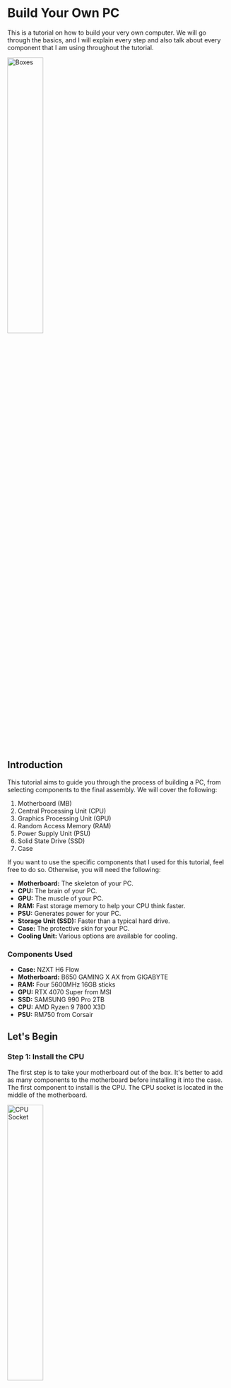 # Build Your Own PC

This is a tutorial on how to build your very own computer. We will go through the basics, and I will explain every step and also talk about every component that I am using throughout the tutorial.

<img src="Images/Komplett.jpg" alt="Boxes" style="width: 40%; height: auto;">

## Introduction

This tutorial aims to guide you through the process of building a PC, from selecting components to the final assembly. We will cover the following:

1. Motherboard (MB)
2. Central Processing Unit (CPU)
3. Graphics Processing Unit (GPU)
4. Random Access Memory (RAM)
5. Power Supply Unit (PSU)
6. Solid State Drive (SSD)
7. Case

If you want to use the specific components that I used for this tutorial, feel free to do so. Otherwise, you will need the following:

- **Motherboard:** The skeleton of your PC.
- **CPU:** The brain of your PC.
- **GPU:** The muscle of your PC.
- **RAM:** Fast storage memory to help your CPU think faster.
- **PSU:** Generates power for your PC.
- **Storage Unit (SSD):** Faster than a typical hard drive.
- **Case:** The protective skin for your PC.
- **Cooling Unit:** Various options are available for cooling.

### Components Used

- **Case:** NZXT H6 Flow
- **Motherboard:** B650 GAMING X AX from GIGABYTE
- **RAM:** Four 5600MHz 16GB sticks
- **GPU:** RTX 4070 Super from MSI
- **SSD:** SAMSUNG 990 Pro 2TB
- **CPU:** AMD Ryzen 9 7800 X3D
- **PSU:** RM750 from Corsair

## Let's Begin

### Step 1: Install the CPU

The first step is to take your motherboard out of the box. It's better to add as many components to the motherboard before installing it into the case. The first component to install is the CPU. The CPU socket is located in the middle of the motherboard.

<img src="Images/CPU-Socket.JPG" alt="CPU Socket" style="width: 40%; height: auto;">

### Step 2: Install the RAM

Next, install your RAM sticks. Insert them firmly into the RAM slots located to the right of the CPU socket.

<img src="Images/RAM-Slot_2.JPG" alt="RAM Slots" style="width: 40%; height: auto;">

### Step 3: Install the SSD

The SSD is very easy to install. Unscrew the SSD cover located under the CPU socket, insert the SSD, press it lightly, and screw it in. Replace the cover and screw it in.

<img src="Images/SSD-Mounted.JPG" alt="SSD Mount" style="width: 40%; height: auto;">

### Step 4: Install the Motherboard

Once the CPU, SSD, and RAM are installed on the motherboard, screw the motherboard into the case.

<img src="Images/MB-Installed.JPG" alt="Motherboard Installed" style="width: 40%; height: auto;">

### Step 5: Install the PSU

Take your PSU out of the box and find the PSU mount, located either at the bottom of the case or directly behind the motherboard. Place the PSU into the mount with the fan facing outwards. Insert the cables into the appropriate sockets on the PSU.

<img src="Images/PSU-Mount.JPG" alt="PSU Mount" style="width: 40%; height: auto;">
<img src="Images/PSU-Installed (2).JPG" alt="PSU Installed" style="width: 40%; height: auto;">
<img src="Images/PSU-Cables-Installed.JPG" alt="PSU Cables" style="width: 40%; height: auto;">

### Step 6: Install the GPU

Insert the GPU into the PCI-E slot on the motherboard, located under the SSD.

<img src="Images/GPU.JPG" alt="GPU" style="width: 40%; height: auto;">
<img src="Images/IMG_5002.JPG" alt="PCI-E Slot" style="width: 40%; height: auto;">

### Step 7: Install the Cooling System

For this build, I used a water pump for maximum cooling capability. Install the radiator on the top mount of the case, ensuring the fans are screwed in beforehand. Then, install the water pump head.

<img src="Images/Radiator.JPG" alt="Radiator" style="width: 40%; height: auto;">
<img src="Images/Radiator-Attachment.JPG" alt="Radiator Attachment" style="width: 40%; height: auto;">
<img src="Images/Radiator_Installed.JPG" alt="Radiator Installed" style="width: 40%; height: auto;">
<img src="Images/Radiator-Top-Mount.JPG" alt="Radiator Top Mount" style="width: 40%; height: auto;">
<img src="Images/Finish - Close-Up_1.JPG" alt="AIO Pump" style="width: 40%; height: auto;">

### Step 8: Connect the Front Panel Headers

Plug in your front panel headers according to the image below.

<img src="Images/front-panel-connector_separate.jpg" alt="Front Panel Headers" style="width: 40%; height: auto;">
<img src="Images/Front-Panel-Connectors.jpg" alt="Front Panel Connector" style="width: 40%; height: auto;">

### Step 9: Install Power Cables

Plug in all the power connectors. Start with the CPU power connector, located in the top left corner of the motherboard. Next, plug in the PCI-E connector for the GPU. Finally, plug in the 24-pin power connector for the motherboard.

<img src="Images/CPU-Power-Close-Up.JPG" alt="CPU Cable" style="width: 40%; height: auto;">
<img src="Images/CPU-Power-Cable.JPG" alt="CPU Connector" style="width: 40%; height: auto;">
<img src="Images/PCIE-Close-Up.JPG" alt="PCI-E" style="width: 40%; height: auto;">
<img src="Images/PCI-E-Header.JPG" alt="12-pin" style="width: 40%; height: auto;">
<img src="Images/PCI-E-Spliter.JPG" alt="Splitter" style="width: 40%; height: auto;">
<img src="Images/24-Pin-Close-Up.JPG" alt="24-pin" style="width: 40%; height: auto;">
<img src="Images/24-Pin-Installed.JPG" alt="24-pin Installed" style="width: 40%; height: auto;">

## Finishing Up

Once everything is installed, plug your PC into an outlet. If everything was done correctly, it should start without any issues. The last step is to install your operating system.

<img src="Images/Finish_2.JPG" alt="Finished" style="width: 40%; height: auto;">
<img src="Images/Finish_1.JPG" alt="Finished 2" style="width: 40%; height: auto;">
